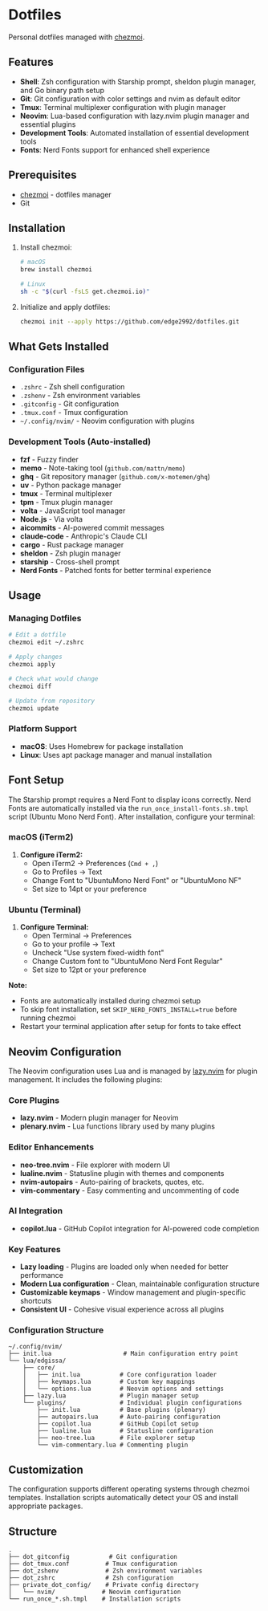 # Dotfiles

Personal dotfiles managed with [chezmoi](https://www.chezmoi.io/).

## Features

- **Shell**: Zsh configuration with Starship prompt, sheldon plugin manager, and Go binary path setup
- **Git**: Git configuration with color settings and nvim as default editor
- **Tmux**: Terminal multiplexer configuration with plugin manager
- **Neovim**: Lua-based configuration with lazy.nvim plugin manager and essential plugins
- **Development Tools**: Automated installation of essential development tools
- **Fonts**: Nerd Fonts support for enhanced shell experience

## Prerequisites

- [chezmoi](https://www.chezmoi.io/install/) - dotfiles manager
- Git

## Installation

1. Install chezmoi:
   ```bash
   # macOS
   brew install chezmoi
   
   # Linux
   sh -c "$(curl -fsLS get.chezmoi.io)"
   ```

2. Initialize and apply dotfiles:
   ```bash
   chezmoi init --apply https://github.com/edge2992/dotfiles.git
   ```

## What Gets Installed

### Configuration Files
- `.zshrc` - Zsh shell configuration
- `.zshenv` - Zsh environment variables
- `.gitconfig` - Git configuration
- `.tmux.conf` - Tmux configuration
- `~/.config/nvim/` - Neovim configuration with plugins

### Development Tools (Auto-installed)
- **fzf** - Fuzzy finder
- **memo** - Note-taking tool (`github.com/mattn/memo`)
- **ghq** - Git repository manager (`github.com/x-motemen/ghq`)
- **uv** - Python package manager
- **tmux** - Terminal multiplexer
- **tpm** - Tmux plugin manager
- **volta** - JavaScript tool manager
- **Node.js** - Via volta
- **aicommits** - AI-powered commit messages
- **claude-code** - Anthropic's Claude CLI
- **cargo** - Rust package manager
- **sheldon** - Zsh plugin manager
- **starship** - Cross-shell prompt
- **Nerd Fonts** - Patched fonts for better terminal experience

## Usage

### Managing Dotfiles
```bash
# Edit a dotfile
chezmoi edit ~/.zshrc

# Apply changes
chezmoi apply

# Check what would change
chezmoi diff

# Update from repository
chezmoi update
```

### Platform Support
- **macOS**: Uses Homebrew for package installation
- **Linux**: Uses apt package manager and manual installation

## Font Setup

The Starship prompt requires a Nerd Font to display icons correctly. Nerd Fonts are automatically installed via the `run_once_install-fonts.sh.tmpl` script (Ubuntu Mono Nerd Font). After installation, configure your terminal:

### macOS (iTerm2)

1. **Configure iTerm2:**
   - Open iTerm2 → Preferences (`Cmd + ,`)
   - Go to Profiles → Text
   - Change Font to "UbuntuMono Nerd Font" or "UbuntuMono NF"
   - Set size to 14pt or your preference

### Ubuntu (Terminal)

1. **Configure Terminal:**
   - Open Terminal → Preferences
   - Go to your profile → Text
   - Uncheck "Use system fixed-width font"
   - Change Custom font to "UbuntuMono Nerd Font Regular"
   - Set size to 12pt or your preference

**Note:** 
- Fonts are automatically installed during chezmoi setup
- To skip font installation, set `SKIP_NERD_FONTS_INSTALL=true` before running chezmoi
- Restart your terminal application after setup for fonts to take effect

## Neovim Configuration

The Neovim configuration uses Lua and is managed by [lazy.nvim](https://github.com/folke/lazy.nvim) for plugin management. It includes the following plugins:

### Core Plugins
- **lazy.nvim** - Modern plugin manager for Neovim
- **plenary.nvim** - Lua functions library used by many plugins

### Editor Enhancements
- **neo-tree.nvim** - File explorer with modern UI
- **lualine.nvim** - Statusline plugin with themes and components
- **nvim-autopairs** - Auto-pairing of brackets, quotes, etc.
- **vim-commentary** - Easy commenting and uncommenting of code

### AI Integration
- **copilot.lua** - GitHub Copilot integration for AI-powered code completion

### Key Features
- **Lazy loading** - Plugins are loaded only when needed for better performance
- **Modern Lua configuration** - Clean, maintainable configuration structure
- **Customizable keymaps** - Window management and plugin-specific shortcuts
- **Consistent UI** - Cohesive visual experience across all plugins

### Configuration Structure
```
~/.config/nvim/
├── init.lua                    # Main configuration entry point
└── lua/edgissa/
    ├── core/
    │   ├── init.lua           # Core configuration loader
    │   ├── keymaps.lua        # Custom key mappings
    │   └── options.lua        # Neovim options and settings
    ├── lazy.lua               # Plugin manager setup
    └── plugins/               # Individual plugin configurations
        ├── init.lua           # Base plugins (plenary)
        ├── autopairs.lua      # Auto-pairing configuration
        ├── copilot.lua        # GitHub Copilot setup
        ├── lualine.lua        # Statusline configuration
        ├── neo-tree.lua       # File explorer setup
        └── vim-commentary.lua # Commenting plugin
```

## Customization

The configuration supports different operating systems through chezmoi templates. Installation scripts automatically detect your OS and install appropriate packages.

## Structure

```
.
├── dot_gitconfig           # Git configuration
├── dot_tmux.conf          # Tmux configuration  
├── dot_zshenv             # Zsh environment variables
├── dot_zshrc              # Zsh configuration
├── private_dot_config/    # Private config directory
│   └── nvim/             # Neovim configuration
└── run_once_*.sh.tmpl    # Installation scripts
```
